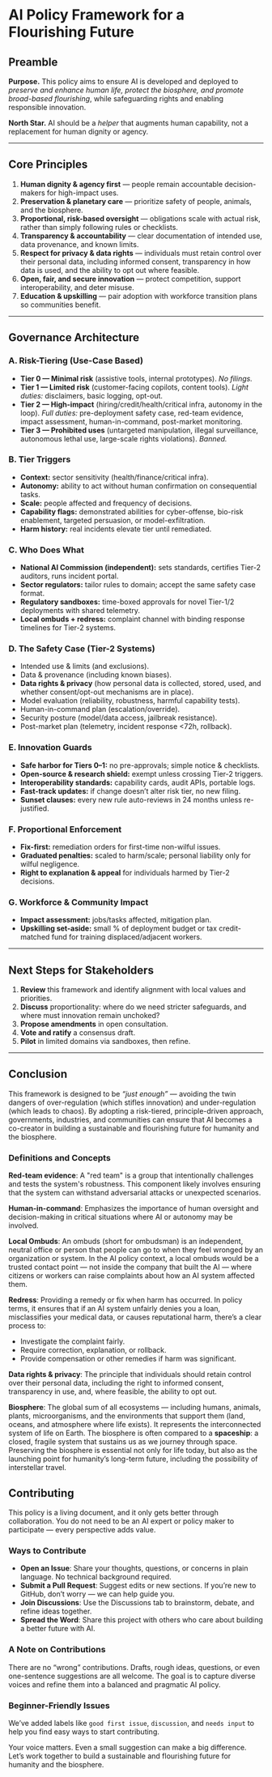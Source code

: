 # AI Policy Framework for a Flourishing Future
<!-- **version - September 14th, 2025** -->

## Preamble
**Purpose.** This policy aims to ensure AI is developed and deployed to *preserve and enhance human life, protect the biosphere, and promote broad-based flourishing*, while safeguarding rights and enabling responsible innovation.

**North Star.** AI should be a *helper* that augments human capability, not a replacement for human dignity or agency.

---

## Core Principles
1. **Human dignity & agency first** — people remain accountable decision-makers for high-impact uses.
2. **Preservation & planetary care** — prioritize safety of people, animals, and the biosphere.
3. **Proportional, risk-based oversight** — obligations scale with actual risk, rather than simply following rules or checklists.
4. **Transparency & accountability** — clear documentation of intended use, data provenance, and known limits.
5. **Respect for privacy & data rights** — individuals must retain control over their personal data, including informed consent, transparency in how data is used, and the ability to opt out where feasible.
6. **Open, fair, and secure innovation** — protect competition, support interoperability, and deter misuse.
7. **Education & upskilling** — pair adoption with workforce transition plans so communities benefit.

---

## Governance Architecture

### A. Risk-Tiering (Use-Case Based)
- **Tier 0 — Minimal risk** (assistive tools, internal prototypes). *No filings.*
- **Tier 1 — Limited risk** (customer-facing copilots, content tools). *Light duties:* disclaimers, basic logging, opt-out.
- **Tier 2 — High-impact** (hiring/credit/health/critical infra, autonomy in the loop). *Full duties:* pre-deployment safety case, red-team evidence, impact assessment, human-in-command, post-market monitoring.
- **Tier 3 — Prohibited uses** (untargeted manipulation, illegal surveillance, autonomous lethal use, large-scale rights violations). *Banned.*

### B. Tier Triggers
- **Context:** sector sensitivity (health/finance/critical infra).
- **Autonomy:** ability to act without human confirmation on consequential tasks.
- **Scale:** people affected and frequency of decisions.
- **Capability flags:** demonstrated abilities for cyber-offense, bio-risk enablement, targeted persuasion, or model-exfiltration.
- **Harm history:** real incidents elevate tier until remediated.

### C. Who Does What
- **National AI Commission (independent):** sets standards, certifies Tier-2 auditors, runs incident portal.
- **Sector regulators:** tailor rules to domain; accept the same safety case format.
- **Regulatory sandboxes:** time-boxed approvals for novel Tier-1/2 deployments with shared telemetry.
- **Local ombuds + redress:** complaint channel with binding response timelines for Tier-2 systems.

### D. The Safety Case (Tier-2 Systems)
- Intended use & limits (and exclusions).
- Data & provenance (including known biases).
- **Data rights & privacy** (how personal data is collected, stored, used, and whether consent/opt-out mechanisms are in place).
- Model evaluation (reliability, robustness, harmful capability tests).
- Human-in-command plan (escalation/override).
- Security posture (model/data access, jailbreak resistance).
- Post-market plan (telemetry, incident response <72h, rollback).


### E. Innovation Guards
- **Safe harbor for Tiers 0–1:** no pre-approvals; simple notice & checklists.
- **Open-source & research shield:** exempt unless crossing Tier-2 triggers.
- **Interoperability standards:** capability cards, audit APIs, portable logs.
- **Fast-track updates:** if change doesn’t alter risk tier, no new filing.
- **Sunset clauses:** every new rule auto-reviews in 24 months unless re-justified.

### F. Proportional Enforcement
- **Fix-first:** remediation orders for first-time non-wilful issues.
- **Graduated penalties:** scaled to harm/scale; personal liability only for wilful negligence.
- **Right to explanation & appeal** for individuals harmed by Tier-2 decisions.

### G. Workforce & Community Impact
- **Impact assessment:** jobs/tasks affected, mitigation plan.
- **Upskilling set-aside:** small % of deployment budget or tax credit-matched fund for training displaced/adjacent workers.

---

## Next Steps for Stakeholders
1. **Review** this framework and identify alignment with local values and priorities.
2. **Discuss** proportionality: where do we need stricter safeguards, and where must innovation remain unchoked?
3. **Propose amendments** in open consultation.
4. **Vote and ratify** a consensus draft.
5. **Pilot** in limited domains via sandboxes, then refine.

---

## Conclusion
This framework is designed to be *“just enough”* — avoiding the twin dangers of over-regulation (which stifles innovation) and under-regulation (which leads to chaos). By adopting a risk-tiered, principle-driven approach, governments, industries, and communities can ensure that AI becomes a co-creator in building a sustainable and flourishing future for humanity and the biosphere.

### Definitions and Concepts

**Red-team evidence**: A "red team" is a group that intentionally challenges and tests the system's robustness. This component likely involves ensuring that the system can withstand adversarial attacks or unexpected scenarios.

**Human-in-command**: Emphasizes the importance of human oversight and decision-making in critical situations where AI or autonomy may be involved.

**Local Ombuds**: An ombuds (short for ombudsman) is an independent, neutral office or person that people can go to when they feel wronged by an organization or system. In the AI policy context, a local ombuds would be a trusted contact point — not inside the company that built the AI — where citizens or workers can raise complaints about how an AI system affected them.

**Redress**: Providing a remedy or fix when harm has occurred. In policy terms, it ensures that if an AI system unfairly denies you a loan, misclassifies your medical data, or causes reputational harm, there’s a clear process to:
- Investigate the complaint fairly.
- Require correction, explanation, or rollback.
- Provide compensation or other remedies if harm was significant.

**Data rights & privacy**: The principle that individuals should retain control over their personal data, including the right to informed consent, transparency in use, and, where feasible, the ability to opt out.

**Biosphere**: The global sum of all ecosystems — including humans, animals, plants, microorganisms, and the environments that support them (land, oceans, and atmosphere where life exists). It represents the interconnected system of life on Earth. The biosphere is often compared to a **spaceship**: a closed, fragile system that sustains us as we journey through space. Preserving the biosphere is essential not only for life today, but also as the launching point for humanity’s long-term future, including the possibility of interstellar travel.

## Contributing

This policy is a living document, and it only gets better through collaboration. You do not need to be an AI expert or policy maker to participate — every perspective adds value.

### Ways to Contribute
- **Open an Issue**: Share your thoughts, questions, or concerns in plain language. No technical background required.
- **Submit a Pull Request**: Suggest edits or new sections. If you’re new to GitHub, don’t worry — we can help guide you.
- **Join Discussions**: Use the Discussions tab to brainstorm, debate, and refine ideas together.
- **Spread the Word**: Share this project with others who care about building a better future with AI.

### A Note on Contributions
There are no “wrong” contributions. Drafts, rough ideas, questions, or even one-sentence suggestions are all welcome. The goal is to capture diverse voices and refine them into a balanced and pragmatic AI policy.

### Beginner-Friendly Issues
We’ve added labels like `good first issue`, `discussion`, and `needs input` to help you find easy ways to start contributing.

Your voice matters. Even a small suggestion can make a big difference. Let’s work together to build a sustainable and flourishing future for humanity and the biosphere.


